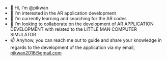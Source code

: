 - 👋 Hi, I’m @pikwan
- 👀 I’m interested in the AR application development
- 🌱 I’m currently learning and searching for the AR codes
- 💞️ I’m looking to collaborate on the development of AR APPLICATION DEVELOPMENT with related to the LITTLE MAN COMPUTER SIMULATOR
- 📫 Anyhow, you can reach me out to guide and share your knowledge in regards to the development of the application via my email, pikwan2016@gmail.com

<!---
pikwan/pikwan is a ✨ special ✨ repository because its `README.md` (this file) appears on your GitHub profile.
You can click the Preview link to take a look at your changes.
--->
